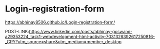 # Login-registration-form

https://abhinay8506.github.io/Login-registration-form/

POST-LINK:https://www.linkedin.com/posts/abhinay-goswami-a29353224_task1-webdevelopment-html-activity-7031326392617250816-_CRY?utm_source=share&utm_medium=member_desktop
